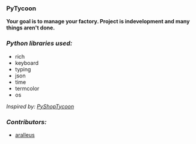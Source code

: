 ### PyTycoon

**Your goal is to manage your factory. Project is indevelopment and many things aren't done.**

### ***Python libraries used:***
  - rich
  - keyboard
  - typing
  - json
  - time
  - termcolor
  - os

*Inspired by: [PyShopTycoon](https://github.com/Victor0596647/PyShopTycoon)*

### ***Contributors:***
  - [aralleus](https://github.com/aralleus)
